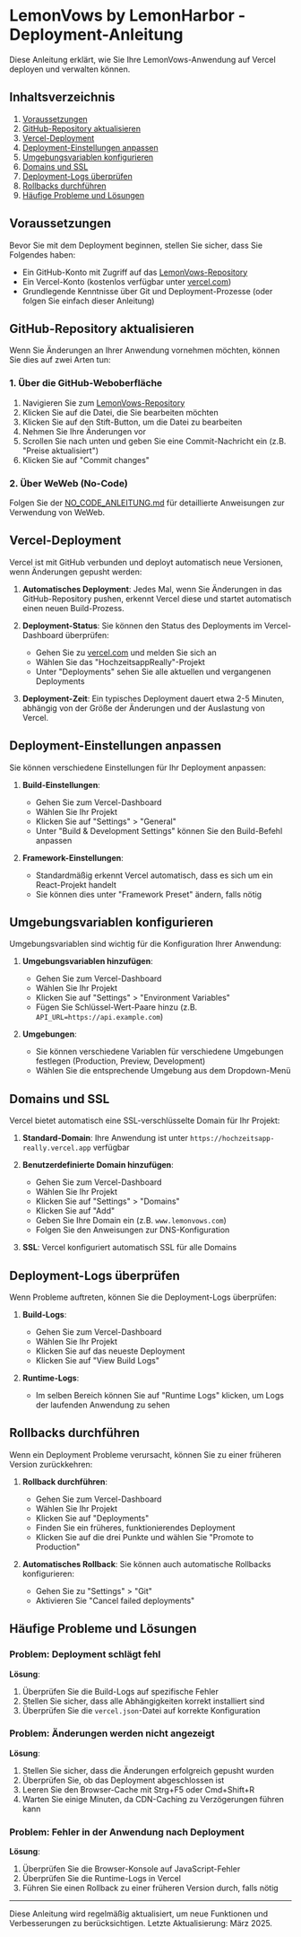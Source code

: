 # LemonVows by LemonHarbor - Deployment-Anleitung

Diese Anleitung erklärt, wie Sie Ihre LemonVows-Anwendung auf Vercel deployen und verwalten können.

## Inhaltsverzeichnis

1. [Voraussetzungen](#voraussetzungen)
2. [GitHub-Repository aktualisieren](#github-repository-aktualisieren)
3. [Vercel-Deployment](#vercel-deployment)
4. [Deployment-Einstellungen anpassen](#deployment-einstellungen-anpassen)
5. [Umgebungsvariablen konfigurieren](#umgebungsvariablen-konfigurieren)
6. [Domains und SSL](#domains-und-ssl)
7. [Deployment-Logs überprüfen](#deployment-logs-überprüfen)
8. [Rollbacks durchführen](#rollbacks-durchführen)
9. [Häufige Probleme und Lösungen](#häufige-probleme-und-lösungen)

## Voraussetzungen

Bevor Sie mit dem Deployment beginnen, stellen Sie sicher, dass Sie Folgendes haben:

- Ein GitHub-Konto mit Zugriff auf das [LemonVows-Repository](https://github.com/LemonHarbor/HochzeitsappReally)
- Ein Vercel-Konto (kostenlos verfügbar unter [vercel.com](https://vercel.com))
- Grundlegende Kenntnisse über Git und Deployment-Prozesse (oder folgen Sie einfach dieser Anleitung)

## GitHub-Repository aktualisieren

Wenn Sie Änderungen an Ihrer Anwendung vornehmen möchten, können Sie dies auf zwei Arten tun:

### 1. Über die GitHub-Weboberfläche

1. Navigieren Sie zum [LemonVows-Repository](https://github.com/LemonHarbor/HochzeitsappReally)
2. Klicken Sie auf die Datei, die Sie bearbeiten möchten
3. Klicken Sie auf den Stift-Button, um die Datei zu bearbeiten
4. Nehmen Sie Ihre Änderungen vor
5. Scrollen Sie nach unten und geben Sie eine Commit-Nachricht ein (z.B. "Preise aktualisiert")
6. Klicken Sie auf "Commit changes"

### 2. Über WeWeb (No-Code)

Folgen Sie der [NO_CODE_ANLEITUNG.md](NO_CODE_ANLEITUNG.md) für detaillierte Anweisungen zur Verwendung von WeWeb.

## Vercel-Deployment

Vercel ist mit GitHub verbunden und deployt automatisch neue Versionen, wenn Änderungen gepusht werden:

1. **Automatisches Deployment**: Jedes Mal, wenn Sie Änderungen in das GitHub-Repository pushen, erkennt Vercel diese und startet automatisch einen neuen Build-Prozess.

2. **Deployment-Status**: Sie können den Status des Deployments im Vercel-Dashboard überprüfen:
   - Gehen Sie zu [vercel.com](https://vercel.com) und melden Sie sich an
   - Wählen Sie das "HochzeitsappReally"-Projekt
   - Unter "Deployments" sehen Sie alle aktuellen und vergangenen Deployments

3. **Deployment-Zeit**: Ein typisches Deployment dauert etwa 2-5 Minuten, abhängig von der Größe der Änderungen und der Auslastung von Vercel.

## Deployment-Einstellungen anpassen

Sie können verschiedene Einstellungen für Ihr Deployment anpassen:

1. **Build-Einstellungen**:
   - Gehen Sie zum Vercel-Dashboard
   - Wählen Sie Ihr Projekt
   - Klicken Sie auf "Settings" > "General"
   - Unter "Build & Development Settings" können Sie den Build-Befehl anpassen

2. **Framework-Einstellungen**:
   - Standardmäßig erkennt Vercel automatisch, dass es sich um ein React-Projekt handelt
   - Sie können dies unter "Framework Preset" ändern, falls nötig

## Umgebungsvariablen konfigurieren

Umgebungsvariablen sind wichtig für die Konfiguration Ihrer Anwendung:

1. **Umgebungsvariablen hinzufügen**:
   - Gehen Sie zum Vercel-Dashboard
   - Wählen Sie Ihr Projekt
   - Klicken Sie auf "Settings" > "Environment Variables"
   - Fügen Sie Schlüssel-Wert-Paare hinzu (z.B. `API_URL=https://api.example.com`)

2. **Umgebungen**:
   - Sie können verschiedene Variablen für verschiedene Umgebungen festlegen (Production, Preview, Development)
   - Wählen Sie die entsprechende Umgebung aus dem Dropdown-Menü

## Domains und SSL

Vercel bietet automatisch eine SSL-verschlüsselte Domain für Ihr Projekt:

1. **Standard-Domain**: Ihre Anwendung ist unter `https://hochzeitsapp-really.vercel.app` verfügbar

2. **Benutzerdefinierte Domain hinzufügen**:
   - Gehen Sie zum Vercel-Dashboard
   - Wählen Sie Ihr Projekt
   - Klicken Sie auf "Settings" > "Domains"
   - Klicken Sie auf "Add"
   - Geben Sie Ihre Domain ein (z.B. `www.lemonvows.com`)
   - Folgen Sie den Anweisungen zur DNS-Konfiguration

3. **SSL**: Vercel konfiguriert automatisch SSL für alle Domains

## Deployment-Logs überprüfen

Wenn Probleme auftreten, können Sie die Deployment-Logs überprüfen:

1. **Build-Logs**:
   - Gehen Sie zum Vercel-Dashboard
   - Wählen Sie Ihr Projekt
   - Klicken Sie auf das neueste Deployment
   - Klicken Sie auf "View Build Logs"

2. **Runtime-Logs**:
   - Im selben Bereich können Sie auf "Runtime Logs" klicken, um Logs der laufenden Anwendung zu sehen

## Rollbacks durchführen

Wenn ein Deployment Probleme verursacht, können Sie zu einer früheren Version zurückkehren:

1. **Rollback durchführen**:
   - Gehen Sie zum Vercel-Dashboard
   - Wählen Sie Ihr Projekt
   - Klicken Sie auf "Deployments"
   - Finden Sie ein früheres, funktionierendes Deployment
   - Klicken Sie auf die drei Punkte und wählen Sie "Promote to Production"

2. **Automatisches Rollback**: Sie können auch automatische Rollbacks konfigurieren:
   - Gehen Sie zu "Settings" > "Git"
   - Aktivieren Sie "Cancel failed deployments"

## Häufige Probleme und Lösungen

### Problem: Deployment schlägt fehl

**Lösung**:
1. Überprüfen Sie die Build-Logs auf spezifische Fehler
2. Stellen Sie sicher, dass alle Abhängigkeiten korrekt installiert sind
3. Überprüfen Sie die `vercel.json`-Datei auf korrekte Konfiguration

### Problem: Änderungen werden nicht angezeigt

**Lösung**:
1. Stellen Sie sicher, dass die Änderungen erfolgreich gepusht wurden
2. Überprüfen Sie, ob das Deployment abgeschlossen ist
3. Leeren Sie den Browser-Cache mit Strg+F5 oder Cmd+Shift+R
4. Warten Sie einige Minuten, da CDN-Caching zu Verzögerungen führen kann

### Problem: Fehler in der Anwendung nach Deployment

**Lösung**:
1. Überprüfen Sie die Browser-Konsole auf JavaScript-Fehler
2. Überprüfen Sie die Runtime-Logs in Vercel
3. Führen Sie einen Rollback zu einer früheren Version durch, falls nötig

---

Diese Anleitung wird regelmäßig aktualisiert, um neue Funktionen und Verbesserungen zu berücksichtigen. Letzte Aktualisierung: März 2025.
